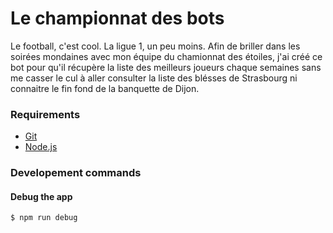 # Le championnat des bots

Le football, c'est cool. La ligue 1, un peu moins. Afin de briller dans les soirées mondaines avec mon équipe du chamionnat des étoiles, j'ai créé ce bot pour qu'il récupère la liste des meilleurs joueurs chaque semaines sans me casser le cul à aller consulter la liste des blésses de Strasbourg ni connaitre le fin fond de la banquette de Dijon.

### Requirements

- [Git](http://git-scm.com/)
- [Node.js](http://nodejs.org/)

### Developement commands

#### Debug the app

```bash
$ npm run debug
```
